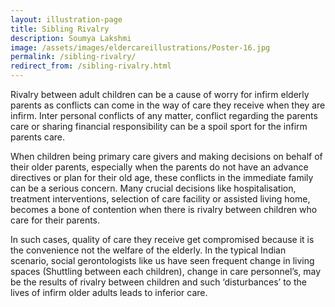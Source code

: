 ```yaml
---
layout: illustration-page
title: Sibling Rivalry
description: Soumya Lakshmi
image: /assets/images/eldercareillustrations/Poster-16.jpg
permalink: /sibling-rivalry/
redirect_from: /sibling-rivalry.html
---
```


Rivalry between adult children can be a cause of worry for infirm elderly parents as conflicts can come in the way of care they receive when they are infirm. Inter personal conflicts of any matter, conflict regarding the parents care or sharing financial responsibility can be a spoil sport for the infirm parents care.

When children being primary care givers and making decisions on behalf of their older parents, especially when the parents do not have an advance directives or plan for their old age, these conflicts in the immediate family can be a serious concern. Many crucial decisions like hospitalisation, treatment interventions, selection of care facility or assisted living home, becomes a bone of contention when there is rivalry between children who care for their parents.

In such cases, quality of care they receive get compromised because it is the convenience not the welfare of the elderly. In the typical Indian scenario, social gerontologists like us have seen frequent change in living spaces (Shuttling between each children), change in care personnel’s, may be the results of rivalry between children and such ‘disturbances’ to the lives of infirm older adults leads to inferior care.